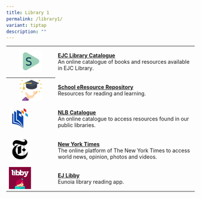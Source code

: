 ```yaml
---
title: Library 1
permalink: /library1/
variant: tiptap
description: ""
---
```

<table>
<tbody>
<tr>
<th rowspan="1" colspan="1">
<div class="isomer-image-wrapper">
<img style="width: 50%;" height="auto" width="100%" alt="" src="/images/Library-Spydus-150x150.png">
</div>
</th>
<td rowspan="1" colspan="1">
<p><strong><a href="https://schoolibrary.moe.edu.sg/eunoiajc" rel="noopener noreferrer nofollow" target="_blank">EJC Library Catalogue</a> <br></strong>An
online catalogue of books and resources available in EJC Library.</p>
</td>
</tr>
<tr>
<th rowspan="1" colspan="1">
<div class="isomer-image-wrapper">
<img style="width: 50%;" height="auto" width="100%" alt="" src="/images/SERR.png">
</div>
</th>
<td rowspan="1" colspan="1">
<p><strong><a href="https://schoolibrary.moe.edu.sg/eresourcesjc/cgi-bin/spydus.exe/MSGTRN/WPAC/HOME" rel="noopener noreferrer nofollow" target="_blank">School eResource Repository</a> <br></strong>Resources
for reading and learning.</p>
</td>
</tr>
<tr>
<td rowspan="1" colspan="1">
<div class="isomer-image-wrapper">
<img style="width: 50%;" height="auto" width="100%" alt="" src="/images/Library-NLB-150x150.jpg">
</div>
</td>
<td rowspan="1" colspan="1">
<p><strong><a href="https://catalogue.nlb.gov.sg/" rel="noopener noreferrer nofollow" target="_blank">NLB Catalogue</a> <br></strong>An
online catalogue to access resources found in our public libraries.</p>
</td>
</tr>
<tr>
<td rowspan="1" colspan="1">
<div class="isomer-image-wrapper">
<img style="width: 50%;" height="auto" width="100%" alt="" src="/images/Library-NYT-150x150.png">
</div>
</td>
<td rowspan="1" colspan="1">
<p><strong><a href="https://www.nytimes.com/" rel="noopener noreferrer nofollow" target="_blank">New York Times</a></strong> 
<br>The online platform of The New York Times to access world news, opinion,
photos and videos.</p>
</td>
</tr>
<tr>
<td rowspan="1" colspan="1">
<div class="isomer-image-wrapper">
<img style="width: 50%;" height="auto" width="100%" alt="" src="/images/2024/Libby.png">
</div>
</td>
<td rowspan="1" colspan="1">
<p><strong><a href="https://libbyapp.com/library/eunoiaj" rel="noopener noreferrer nofollow" target="_blank">EJ Libby</a></strong> 
<br>Eunoia library reading app.</p>
</td>
</tr>
</tbody>
</table>
<p></p>